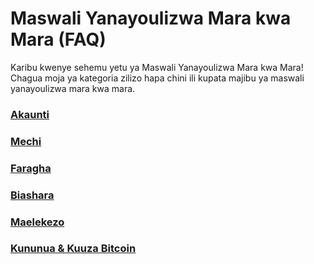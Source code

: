 <link rel="stylesheet" href="https://cdnjs.cloudflare.com/ajax/libs/font-awesome/6.0.0-beta3/css/all.min.css">

# Maswali Yanayoulizwa Mara kwa Mara (FAQ)

Karibu kwenye sehemu yetu ya Maswali Yanayoulizwa Mara kwa Mara! Chagua moja ya kategoria zilizo hapa chini ili kupata majibu ya maswali yanayoulizwa mara kwa mara.

<div class="faq-grid">
    <div class="faq-grid-item">
        <a href="/sw/faq/account">
            <i class="fa fa-user"></i>
            <h3>Akaunti</h3>
        </a>
    </div>
    <div class="faq-grid-item">
        <a href="/sw/faq/matches">
            <i class="fa fa-users"></i>
            <h3>Mechi</h3>
        </a>
    </div>
    <div class="faq-grid-item">
        <a href="/sw/faq/privacy">
            <i class="fa fa-lock"></i>
            <h3>Faragha</h3>
        </a>
    </div>
    <div class="faq-grid-item">
        <a href="/sw/faq/trading">
            <i class="fa fa-chart-line"></i>
            <h3>Biashara</h3>
        </a>
    </div>
    <div class="faq-grid-item">
        <a href="/sw/faq/tutorials">
            <i class="fa fa-book-open"></i>
            <h3>Maelekezo</h3>
        </a>
    </div>
    <div class="faq-grid-item">
        <a href="/sw/faq/Buy-&-Sell-Bitcoin-using-any-payment-method-2024-with-PeachBitcoin/">
            <i class="fa fa-exchange-alt"></i>
            <h3>Kununua & Kuuza Bitcoin</h3>
        </a>
    </div>
</div>
